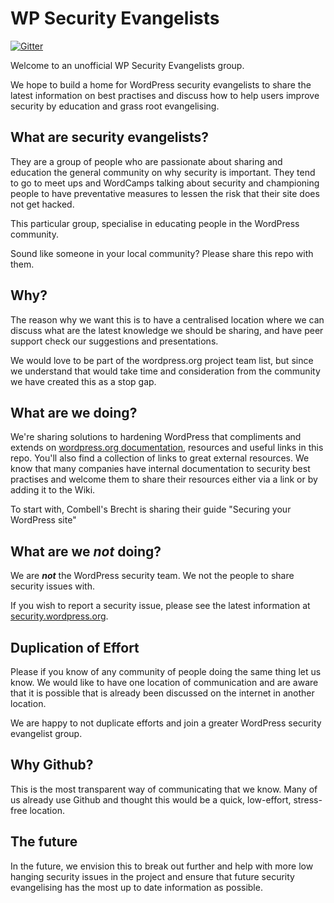 # WP Security Evangelists

[![Gitter](https://badges.gitter.im/WP-Security-Community/WP-Security-Community.svg)](https://gitter.im/WP-Security-Community/WP-Security-Community?utm_source=badge&utm_medium=badge&utm_campaign=pr-badge)

Welcome to an unofficial WP Security Evangelists group.

We hope to build a home for WordPress security evangelists to share the latest information on best practises and discuss how to help users improve security by education and grass root evangelising. 

## What are security evangelists?

They are a group of people who are passionate about sharing and education the general community on why security is important. They tend to go to meet ups and WordCamps talking about security and championing people to have preventative measures to lessen the risk that their site does not get hacked. 

This particular group, specialise in educating people in the WordPress community. 

Sound like someone in your local community? Please share this repo with them.

## Why?
The reason why we want this is to have a centralised location where we can discuss what are the latest knowledge we should be sharing, and have peer support check our suggestions and presentations.

We would love to be part of the wordpress.org project team list, but since we understand that would take time and consideration from the community we have created this as a stop gap. 

## What are we doing?
We're sharing solutions to hardening WordPress that compliments and extends on [wordpress.org documentation](http://codex.wordpress.org/Hardening_WordPress), resources and useful links in this repo. You'll also find a collection of links to great external resources. We know that many companies have internal documentation to security best practises and welcome them to share their resources either via a link or by adding it to the Wiki.  

To start with, Combell's Brecht is sharing their guide "Securing your WordPress site"

## What are we *not* doing?

We are __*not*__ the WordPress security team. We not the people to share security issues with. 

If you wish to report a security issue, please see the latest information at [security.wordpress.org](http://security.wordpress.org).

## Duplication of Effort

Please if you know of any community of people doing the same thing let us know. We would like to have one location of communication and are aware that it is possible that is already been discussed on the internet in another location.

We are happy to not duplicate efforts and join a greater WordPress security evangelist group.

## Why Github?

This is the most transparent way of communicating that we know. Many of us already use Github and thought this would be a quick, low-effort, stress-free location.  

## The future
In the future, we envision this to break out further and help with more low hanging security issues in the project and ensure that future security evangelising has the most up to date information as possible. 
